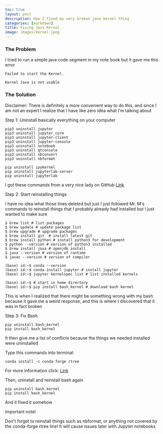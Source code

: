 ```yaml
---
toc: true
layout: post
description: How I fixed my very broken java kernel thing
categories: [markdown]
title: Fixing Java Kernel
image: images/kernel.jpeg
---
```


### The Problem 

I tried to run a simple java code segment in my note book but it gave me this error 

```
Failed to start the Kernel. 

Kernel Java is not usable

```

### The Solution

Disclaimer: There is definitely a more convenient way to do this, and since I am not an expert I realize that I have like zero idea what I'm talking about

Step 1: Uninstall basically everything on your computer

```
pip3 uninstall jupyter
pip3 uninstall jupyter_core
pip3 uninstall jupyter-client
pip3 uninstall jupyter-console
pip3 uninstall notebook
pip3 uninstall qtconsole
pip3 uninstall nbconvert
pip3 uninstall nbformat

pip uninstall ipykernel
pip uninstall jupyterlab-server
pip uninstall jupyterlab
```

I got these commands from a very nice lady on GitHub [Link](https://github.com/jupyter/notebook/issues/5814)

Step 2: Start reinstalling things

I have no idea what those lines deleted but just I just followed Mr. M's commands to reinstall things that I probably already had installed but I just wanted to make sure 

```
$ brew list # list packages
$ brew update # update package list
$ brew upgrade # upgrade packages
$ brew install git  # install latest git
$ brew install python # install python3 for development
$ python --version # version of python3 installed
$ brew install java # openjdk install
$ java --version # version of runtime
$ javac --version # version of compiler

(base) id:~$ conda --version 
(base) id:~$ conda install jupyter # install jupyter
(base) id:~$ jupyter kernelspec list # list installed kernels

(base) id:~$ # start in home directory
(base) id:~$ pip install bash_kernel # download bash kernel
```

This is when I realized that there might be something wrong with my bash because it gave me a weird response, and this is where I discovered that it was in fact broken

Step 3: Fix Bash

```
pip uninstall bash_kernel
pip install bash_kernel 

```

It then give me a list of conflicts because the things we needed installed were uninstalled

Type this commands into terminal:

```
conda install -c conda-forge rtree
```

For more information click: [Link](https://github.com/spyder-ide/spyder/issues/17355)

Then, uninstall and reinstall bash again

```
pip uninstall bash_kernel
pip install bash_kernel 

```

And it fixed it somehow

Important note! 

Don't forget to reinstall things such as nbformat, or anything not covered by the conda-forge rtree line! It will cause issues later with Jupyter notebooks